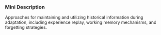 ### Mini Description

Approaches for maintaining and utilizing historical information during adaptation, including experience replay, working memory mechanisms, and forgetting strategies.

